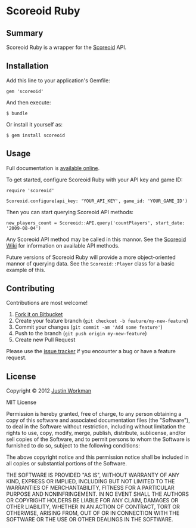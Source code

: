 Scoreoid Ruby
=============

Summary
-------

Scoreoid Ruby is a wrapper for the [Scoreoid](https://www.scoreoid.com/) API.

Installation
------------

Add this line to your application's Gemfile:

    gem 'scoreoid'

And then execute:

    $ bundle

Or install it yourself as:

    $ gem install scoreoid

Usage
-----

Full documentation is [available online](http://rubydoc.info/gems/scoreoid/frames).

To get started, configure Scoreoid Ruby with your API key and game ID:

    require 'scoreoid'
    
    Scoreoid.configure(api_key: 'YOUR_API_KEY', game_id: 'YOUR_GAME_ID')

Then you can start querying Scoreoid API methods:

    new_players_count = Scoreoid::API.query('countPlayers', start_date: '2009-08-04')

Any Scoreoid API method may be called in this mannor. See the [Scoreoid Wiki](http://wiki.scoreoid.net/category/api/) for information on available API methods.

Future versions of Scoreoid Ruby will provide a more object-oriented mannor of querying data. See the `Scoreoid::Player` class for a basic example of this.

Contributing
------------

Contributions are most welcome!

1. [Fork it on Bitbucket](https://bitbucket.org/xtagon/scoreoid-ruby-gem/fork)
2. Create your feature branch (`git checkout -b feature/my-new-feature`)
3. Commit your changes (`git commit -am 'Add some feature'`)
4. Push to the branch (`git push origin my-new-feature`)
5. Create new Pull Request

Please use the [issue tracker](https://bitbucket.org/xtagon/scoreoid-ruby-gem/issues?status=new&status=open) if you encounter a bug or have a feature request.

License
-------

Copyright © 2012 [Justin Workman](mailto:xtagon@gmail.com)

MIT License

Permission is hereby granted, free of charge, to any person obtaining
a copy of this software and associated documentation files (the
"Software"), to deal in the Software without restriction, including
without limitation the rights to use, copy, modify, merge, publish,
distribute, sublicense, and/or sell copies of the Software, and to
permit persons to whom the Software is furnished to do so, subject to
the following conditions:

The above copyright notice and this permission notice shall be
included in all copies or substantial portions of the Software.

THE SOFTWARE IS PROVIDED "AS IS", WITHOUT WARRANTY OF ANY KIND,
EXPRESS OR IMPLIED, INCLUDING BUT NOT LIMITED TO THE WARRANTIES OF
MERCHANTABILITY, FITNESS FOR A PARTICULAR PURPOSE AND
NONINFRINGEMENT. IN NO EVENT SHALL THE AUTHORS OR COPYRIGHT HOLDERS BE
LIABLE FOR ANY CLAIM, DAMAGES OR OTHER LIABILITY, WHETHER IN AN ACTION
OF CONTRACT, TORT OR OTHERWISE, ARISING FROM, OUT OF OR IN CONNECTION
WITH THE SOFTWARE OR THE USE OR OTHER DEALINGS IN THE SOFTWARE.
